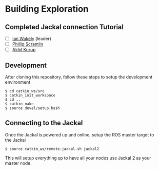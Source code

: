 # Building Exploration

## Completed Jackal connection Tutorial
- [ ] [Ian Wakely](https://github.com/raveious) (leader)
- [ ] [Phillip Scramlin](https://github.com/pdscraml)
- [ ] [Akhil Kurup](https://github.com/amkurup)

## Development

After cloning this repository, follow these steps to setup the development environment
```
$ cd catkin_ws/src
$ catkin_init_workspace
$ cd ..
$ catkin_make
$ source devel/setup.bash
```

## Connecting to the Jackal

Once the Jackal is powered up and online, setup the ROS master target to the Jackal

```
$ source catkin_ws/remote-jackal.sh jackal2
```

This will setup everything up to have all your nodes use Jackal 2 as your master node.
